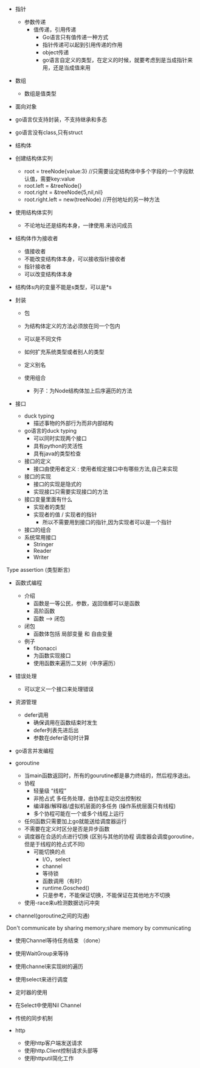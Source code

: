 - 指针
    - 参数传递
        - 值传递，引用传递
            - Go语言只有值传递一种方式
            - 指针传递可以起到引用传递的作用
            - object传递
             - go语言自定义的类型，在定义的时候，就要考虑到是当成指针来用，还是当成值来用

- 数组
    - 数组是值类型            

- 面向对象
 - go语言仅支持封装，不支持继承和多态
 - go语言没有class,只有struct

- 结构体
 - 创建结构体实列
    - root = treeNode{value:3} //只需要设定结构体中多个字段的一个字段默认值，需要key:value
	- root.left = &treeNode{} 
	- root.right = &treeNode{5,nil,nil}
	- root.right.left = new(treeNode) //开创地址的另一种方法
- 使用结构体实列
    - 不论地址还是结构本身，一律使用.来访问成员
- 结构体作为接收者
    - 值接收者
     - 不能改变结构体本身，可以接收指针接收者
    - 指针接收者
     - 可以改变结构体本身
- 结构体s内的变量不能是s类型，可以是*s

- 封装
    - 包
     - 为结构体定义的方法必须放在同一个包内
     - 可以是不同文件 

    - 如何扩充系统类型或者别人的类型
     - 定义别名
     - 使用组合
        - 列子：为Node结构体加上后序遍历的方法

- 接口
    - duck typing
        - 描述事物的外部行为而非内部结构
    - go语言的duck typing
        - 可以同时实现两个接口
        - 具有python的灵活性
        - 具有java的类型检查
    - 接口的定义
        - 接口由使用者定义 : 使用者规定接口中有哪些方法,自己来实现
    - 接口的实现
        - 接口的实现是隐式的
        - 实现接口只需要实现接口的方法
    - 接口变量里面有什么
        - 实现者的类型
        - 实现者的值 / 实现者的指针
            - 所以不需要用到接口的指针,因为实现者可以是一个指针
    - 接口的组合
    - 系统常用接口
        - Stringer
        - Reader
        - Writer


Type assertion (类型断言)

- 函数式编程
    - 介绍
        - 函数是一等公民，参数，返回值都可以是函数
        - 高阶函数
        - 函数 --> 闭包
    - 闭包
        - 函数体包括 局部变量 和 自由变量
    - 例子
        - fibonacci
        - 为函数实现接口
        - 使用函数来遍历二叉树（中序遍历）

- 错误处理
    - 可以定义一个接口来处理错误

- 资源管理
    - defer调用
        - 确保调用在函数结束时发生
        - defer列表先进后出
        - 参数在defer语句时计算

- go语言并发编程

- goroutine
    - 当main函数返回时，所有的gourutine都是暴力终结的，然后程序退出。
    - 协程
        - 轻量级 “线程”
        - 非抢占式 多任务处理，由协程主动交出控制权
        - 编译器/解释器/虚拟机层面的多任务 (操作系统层面只有线程)
        - 多个协程可能在一个或多个线程上运行
    - 任何函数只需要加上go就能送给调度器运行
    - 不需要在定义时区分是否是异步函数
    - 调度器在合适的点进行切换 (区别与其他的协程 调度器会调度goroutine，但是于线程的抢占式不同)
        - 可能切换的点
            - I/O，select
            - channel
            - 等待锁
            - 函数调用（有时）
            - runtime.Gosched()
            - 只是参考，不能保证切换，不能保证在其他地方不切换
    - 使用-race来u检测数据访问冲突

- channel(goroutine之间的沟通)

Don't communicate by sharing memory;share memory by communicating

- 使用Channel等待任务结束 （done）
- 使用WaitGroup来等待
- 使用channel来实现树的遍历

- 使用select来进行调度
- 定时器的使用
- 在Select中使用Nil Channel

- 传统的同步机制

- http
    - 使用http客户端发送请求
    - 使用http.Client控制请求头部等
    - 使用httputil简化工作